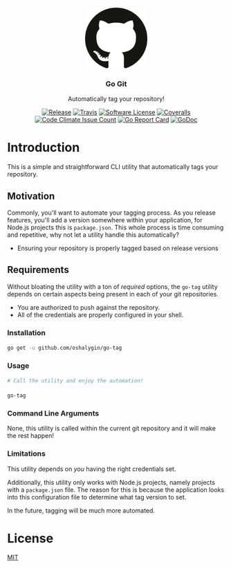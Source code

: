 <p align="center">
  <img alt="GitHub Logo" src="docs/github_logo.png" height="140" />
  <h3 align="center">Go Git</h3>
  <p align="center">Automatically tag your repository!</p>
  <p align="center">
    <a href="https://github.com/oshalygin/go-tag/releases/latest"><img alt="Release" src="https://img.shields.io/github/release/oshalygin/go-tag.svg?style=flat-square"></a>
    <a href="https://travis-ci.org/oshalygin/go-tag"><img alt="Travis" src="https://travis-ci.org/oshalygin/go-tag.svg?branch=master"></a>
    <a href="/LICENSE.md"><img alt="Software License" src="https://img.shields.io/badge/license-MIT-brightgreen.svg?style=flat-square"></a>
    <a href="https://coveralls.io/github/oshalygin/go-tag?branch=master"><img alt="Coveralls" src="https://coveralls.io/repos/github/oshalygin/go-tag/badge.svg?branch=master"></a>
    <a href="https://codeclimate.com/repos/596c01297de38412b7000136/feed"><img alt="Code Climate Issue Count" src="https://codeclimate.com/repos/596c01297de38412b7000136/badges/d8e88772201d137ea8b7/issue_count.svg"></a>
    <a href="https://goreportcard.com/report/github.com/oshalygin/go-tag"><img alt="Go Report Card" src="https://goreportcard.com/badge/github.com/oshalygin/go-tag"></a>
    <a href="https://godoc.org/github.com/oshalygin/go-tag"><img src="https://godoc.org/github.com/oshalygin/go-tag?status.svg" alt="GoDoc"></a>
  </p>
</p>

# Introduction

This is a simple and straightforward CLI utility that automatically tags your repository.

## Motivation

Commonly, you'll want to automate your tagging process.  As you release features, you'll add a version somewhere within your application, for Node.js projects this is `package.json`.  This whole process is time consuming and repetitive, why not let a utility handle this automatically?

* Ensuring your repository is properly tagged based on release versions

## Requirements

Without bloating the utility with a ton of _required_ options, the `go-tag` utility depends on certain aspects being present in each of your git repositories.

* You are authorized to push against the repository.
* All of the credentials are properly configured in your shell.

### Installation

```bash
go get -u github.com/oshalygin/go-tag
```

### Usage

```bash
# Call the utility and enjoy the automation!

go-tag

```

### Command Line Arguments

None, this utility is called within the current git repository and it will make the rest happen!

### Limitations

This utility depends on _you_ having the right credentials set.

Additionally, this utility only works with Node.js projects, namely projects with a `package.json` file.  The reason for this is because the application looks into this configuration file to determine what tag version to set.

In the future, tagging will be much more automated.

# License

[MIT](LICENSE)

